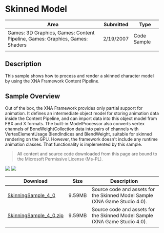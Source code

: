 # Skinned Model

|Area|Submitted|Type|
|-|-|-|
Games: 3D Graphics, Games: Content Pipeline, Games: Graphics, Games: Shaders|2/19/2007|Code Sample
||||

## Description

This sample shows how to process and render a skinned character model by using the XNA Framework Content Pipeline.

## Sample Overview

Out of the box, the XNA Framework provides only partial support for animation. It defines an intermediate object model for storing animation data inside the Content Pipeline, and can import data into this object model from FBX and X formats. The built-in ModelProcessor also converts vertex channels of BoneWeightCollection data into pairs of channels with VertexElementUsage BlendIndices and BlendWeight, suitable for skinned rendering on the GPU. However, the framework doesn't include any runtime animation classes. That functionality is implemented by this sample.

> All content and source code downloaded from this page are bound to the Microsoft Permissive License (Ms-PL).

![](https://github.com/simondarksidej/XNAGameStudio/blob/master/Images/XNA_Skinning_01_small.jpg?raw=true)
![](https://github.com/simondarksidej/XNAGameStudio/blob/master/Images/XNA_Skinning_02_small.jpg?raw=true)

Download | Size | Description
---|---|---|
[SkinningSample_4_0](https://github.com/simondarksidej/XNAGameStudio/tree/master/Samples/SkinningSample_4_0) | 9.59MB | Source code and assets for the Skinned Model Sample (XNA Game Studio 4.0).
[SkinningSample_4_0.zip](https://github.com/simondarksidej/XNAGameStudioZips/raw/zips/SkinningSample_4_0.zip) | 9.59MB | Source code and assets for the Skinned Model Sample (XNA Game Studio 4.0).
||||
